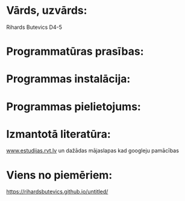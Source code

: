 # Vārds, uzvārds: 
Rihards Butevics D4-5

# Programmatūras prasības:

# Programmas instalācija:

# Programmas pielietojums: 

# Izmantotā literatūra: 
www.estudijas.rvt.lv un dažādas mājaslapas kad googleju pamācības
# Viens no piemēriem:
https://rihardsbutevics.github.io/untitled/
